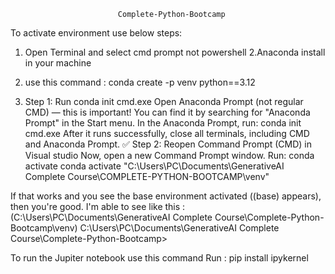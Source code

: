                             Complete-Python-Bootcamp

To activate environment use below steps:
1. Open Terminal and select cmd prompt not powershell
2.Anaconda install in your machine
3. use this command : conda create -p venv python==3.12

4. Step 1: Run conda init cmd.exe
Open Anaconda Prompt (not regular CMD) — this is important!
You can find it by searching for "Anaconda Prompt" in the Start menu.
In the Anaconda Prompt, 
run: conda init cmd.exe
After it runs successfully, close all terminals, including CMD and Anaconda Prompt.
✅ Step 2: Reopen Command Prompt (CMD) in Visual studio
Now, open a new Command Prompt window.
Run:
conda activate
conda activate "C:\Users\PC\Documents\GenerativeAI Complete Course\COMPLETE-PYTHON-BOOTCAMP\venv"


If that works and you see the base environment activated ((base) appears), then you're good.
I'm able to see like this :
(C:\Users\PC\Documents\GenerativeAI Complete Course\Complete-Python-Bootcamp\venv) C:\Users\PC\Documents\GenerativeAI Complete Course\Complete-Python-Bootcamp>


To run the Jupiter notebook use this command
Run : pip install ipykernel
